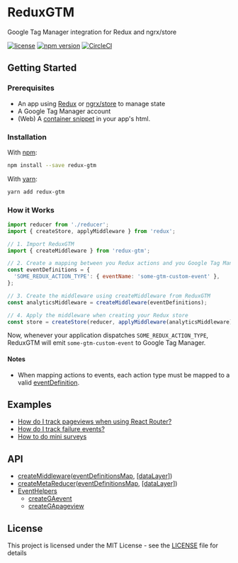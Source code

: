 # ReduxGTM

Google Tag Manager integration for Redux and ngrx/store

[![license](https://img.shields.io/github/license/rangle/redux-gtm.svg?style=flat-square)](LICENSE)
[![npm version](https://img.shields.io/npm/v/redux-gtm.svg?style=flat-square)](https://www.npmjs.com/package/redux-gtm)
[![CircleCI](https://img.shields.io/circleci/project/github/rangle/redux-gtm.svg?style=flat-square)](https://circleci.com/gh/rangle/redux-gtm)

## Getting Started

### Prerequisites

 - An app using [Redux](http://redux.js.org/) or [ngrx/store](https://github.com/ngrx/store) to manage state
 - A Google Tag Manager account
 - (Web) A [container snippet](https://developers.google.com/tag-manager/quickstart) in your app's html.

### Installation

With [npm](https://www.npmjs.com/):
```bash
npm install --save redux-gtm
```

With [yarn](https://yarnpkg.com/):
```bash
yarn add redux-gtm
```

### How it Works

```js
import reducer from './reducer';
import { createStore, applyMiddleware } from 'redux';

// 1. Import ReduxGTM
import { createMiddleware } from 'redux-gtm';

// 2. Create a mapping between you Redux actions and you Google Tag Manager events
const eventDefinitions = {
  'SOME_REDUX_ACTION_TYPE': { eventName: 'some-gtm-custom-event' },
};

// 3. Create the middleware using createMiddleware from ReduxGTM
const analyticsMiddleware = createMiddleware(eventDefinitions);

// 4. Apply the middleware when creating your Redux store
const store = createStore(reducer, applyMiddleware(analyticsMiddleware));
```

Now, whenever your application dispatches `SOME_REDUX_ACTION_TYPE`,
ReduxGTM will emit `some-gtm-custom-event` to Google Tag Manager.

#### Notes
- When mapping actions to events, each action type must be mapped to a
  valid [eventDefinition](docs/event-definition.md).

## Examples
 - [How do I track pageviews when using React Router?](docs/examples/example1.md)
 - [How do I track failure events?](docs/examples/example2.md)
 - [How to do mini surveys](docs/examples/example3.md)

## API
 - [createMiddleware](docs/create-middleware.md)([eventDefinitionsMap](docs/event-definitions-map.md), [[dataLayer]](docs/data-layer.md))
 - [createMetaReducer](docs/create-meta-reducer.md)([eventDefinitionsMap](docs/event-definitions-map.md), [[dataLayer]](docs/data-layer.md))
 - [EventHelpers](docs/event-helpers/event-helpers.md)
   - [createGAevent](docs/event-helpers/create-ga-event.md)
   - [createGApageview](docs/event-helpers/create-ga-pageview.md)

## License

This project is licensed under the MIT License - see
the [LICENSE](LICENSE) file for details
